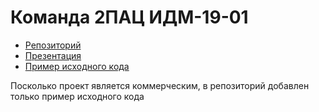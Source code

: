 # Команда 2ПАЦ ИДМ-19-01
* [Репозиторий](https://github.com/TeamTwoPOC/teamtwopoc.github.io)
* [Презентация](https://teamtwopoc.github.io/)
* [Пример исходного кода](https://github.com/teamtwopoc.github.io)

Посколько проект является коммерческим, в репозиторий добавлен только пример исходного кода
